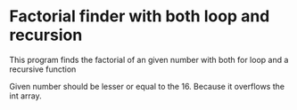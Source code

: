 # Factorial finder with both loop and recursion

This program finds the factorial of an given number with both for loop and a recursive function

Given number should be lesser or equal to the 16. Because it overflows the int array.
